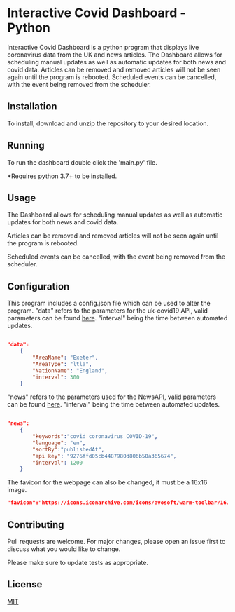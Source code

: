 # Interactive Covid Dashboard - Python

Interactive Covid Dashboard is a python program that displays live coronavirus data from the UK and news articles.
The Dashboard allows for scheduling manual updates as well as automatic updates for both news and covid data.
Articles can be removed and removed articles will not be seen again until the program is rebooted.
Scheduled events can be cancelled, with the event being removed from the scheduler.


## Installation

To install, download and unzip the repository to your desired location.

## Running

To run the dashboard double click the 'main.py' file.

*Requires python 3.7+ to be installed.

## Usage

The Dashboard allows for scheduling manual updates as well as automatic updates for both news and covid data.

Articles can be removed and removed articles will not be seen again until the program is rebooted.

Scheduled events can be cancelled, with the event being removed from the scheduler.

## Configuration

This program includes a config.json file which can be used to alter the program. "data" refers to the parameters for the uk-covid19 API, valid parameters can be found [here](https://coronavirus.data.gov.uk/details/developers-guide/main-api#query-parameters). "interval" being the time between automated updates.

```json

"data": 
    {
        "AreaName": "Exeter",
        "AreaType": "ltla",
        "NationName": "England",
        "interval": 300
    }
```

"news" refers to the parameters used for the NewsAPI, valid parameters can be found [here](https://newsapi.org/docs). "interval" being the time between automated updates.

```json

"news": 
    {
        "keywords":"covid coronavirus COVID-19",
        "language": "en",
        "sortBy":"publishedAt",
        "api key": "9276ffd05cb4487980d806b50a365674",
        "interval": 1200
    }

```

The favicon for the webpage can also be changed, it must be a  16x16 image.

```json
"favicon":"https://icons.iconarchive.com/icons/avosoft/warm-toolbar/16/world-icon.png"
```

## Contributing
Pull requests are welcome. For major changes, please open an issue first to discuss what you would like to change.

Please make sure to update tests as appropriate.

## License
[MIT](https://choosealicense.com/licenses/mit/)
